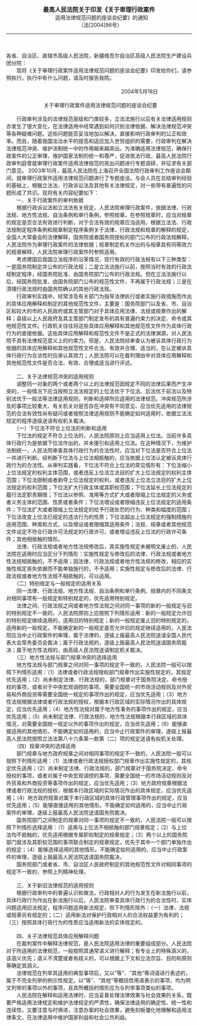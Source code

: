 <div id="div_content"><font color="#760026"></font> <p align="center"><b><font style="font-size:16px;" class="MTitle">最高人民法院关于印发《关于审理行政案件<br></font></b><font style="font-size:14px;">
　适用法律规范问题的座谈会纪要》的通知<br></font><font style="font-size:14px;">
　（法[2004]96号）</font></p><hr color="red"><br>
<br>
各省、自治区、直辖市高级人民法院，新疆维吾尔自治区高级人民法院生产建设兵团分院：<br>
　　现将《关于审理行政案件适用法律规范问题的座谈会纪要》印发给你们，请参照执行。执行中有什么问题，请及时报告我院。<br>
<br>
　　　　　　　　　　　　　　　　　　　　　　 2004年5月18日<br>
<br>
　　　　　　　 关于审理行政案件适用法律规范问题的座谈会纪要<br>
<br>
　　行政审判涉及的法律规范层级和门类较多，立法法施行以后有关法律适用规则亦发生了很大变化，在法律适用中经常遇到如何识别法律依据、解决法律规范冲突等各种疑难问题。这些问题能否妥当地加以解决，直接影响行政审判的公正和效率。而且，随着我国法治水平的提高和适应加入世贸组织的需要，行政审判在解决法律规范冲突、维护法制统一中的作用越来越突出。为准确适用法律规范，确保行政案件的公正审理，维护国家法制的统一和尊严，促进依法行政，最高人民法院行政审判庭曾就审理行政案件适用法律规范的突出问题进行专题调研，并征求有关部门意见。 2003年10月，最高人民法院在上海召开全国法院行政审判工作座谈会期间，就审理行政案件适用法律规范问题进行了专题座谈。与会人员在总结审判经验的基础上，根据立法法、行政诉讼法及其他有关法律规定，对一些带有普遍性的问题形成了共识。现将有关内容纪要如下：<br>
<font class="TiaoNoA">　　一、</font>关于行政案件的审判依据<br>
　　根据行政诉讼法和立法法有关规定，人民法院审理行政案件，依据法律、行政法规、地方性法规、自治条例和单行条例，参照规章。在参照规章时，应当对规章的规定是否合法有效进行判断，对于合法有效的规章应当适用。根据立法法、行政法规制定程序条例和规章制定程序条例关于法律、行政法规和规章的解释的规定，全国人大常委会的法律解释，国务院或者国务院授权的部门公布的行政法规解释，人民法院作为审理行政案件的法律依据；规章制定机关作出的与规章具有同等效力的规章解释，人民法院审理行政案件时参照适用。<br>
　　考虑建国后我国立法程序的沿革情况，现行有效的行政法规有以下三种类型：一是国务院制定并公布的行政法规；二是立法法施行以前，按照当时有效的行政法规制定程序，经国务院批准、由国务院部门公布的行政法规。但在立法法施行以后，经国务院批准、由国务院部门公布的规范性文件，不再属于行政法规；三是在清理行政法规时由国务院确认的其他行政法规。<br>
　　行政审判实践中，经常涉及有关部门为指导法律执行或者实施行政措施而作出的具体应用解释和制定的其他规范性文件，主要是：国务院部门以及省、市、自治区和较大的市的人民政府或其主管部门对于具体应用法律、法规或规章作出的解释；县级以上人民政府及其主管部门制定发布的具有普遍约束力的决定、命令或其他规范性文件。行政机关往往将这些具体应用解释和其他规范性文件作为具体行政行为的直接依据。这些具体应用解释和规范性文件不是正式的法律渊源，对人民法院不具有法律规范意义上的约束力。但是，人民法院经审查认为被诉具体行政行为依据的具体应用解释和其他规范性文件合法、有效并合理、适当的，在认定被诉具体行政行为合法性时应承认其效力；人民法院可以在裁判理由中对具体应用解释和其他规范性文件是否合法、有效、合理或适当进行评述。<br>
<br><font class="TiaoNoA">　　二、</font>关于法律规范冲突的适用规则<br>
　　调整同一对象的两个或者两个以上的法律规范因规定不同的法律后果而产生冲突的，一般情况下应当按照立法法规定的上位法优于下位法、后法优于前法以及特别法优于一般法等法律适用规则，判断和选择所应适用的法律规范。冲突规范所涉及的事项比较重大、有关机关对是否存在冲突有不同意见、应当优先适用的法律规范的合法有效性尚有疑问或者按照法律适用规则不能确定如何适用时，依据立法法规定的程序逐级送请有权机关裁决。<br>
　　（一）下位法不符合上位法的判断和适用<br>
　　下位法的规定不符合上位法的，人民法院原则上应当适用上位法。当前许多具体行政行为是依据下位法作出的，并未援引和适用上位法。在这种情况下，为维护法制统一，人民法院审查具体行政行为的合法性时，应当对下位法是否符合上位法一并进行判断。经判断下位法与上位法相抵触的，应当依据上位法认定被诉具体行政行为的合法性。从审判实践看，下位法不符合上位法的常见情形有：下位法缩小上位法规定的权利主体范围，或者违反上位法立法目的扩大上位法规定的权利主体范围；下位法限制或者剥夺上位法规定的权利，或者违反上位法立法目的扩大上位法规定的权利范围；下位法扩大行政主体或其职权范围；下位法延长上位法规定的履行法定职责期限；下位法以参照、准用等方式扩大或者限缩上位法规定的义务或者义务主体的范围、性质或者条件；下位法增设或者限缩违反上位法规定的适用条件；下位法扩大或者限缩上位法规定的给予行政处罚的行为、种类和幅度的范围；下位法改变上位法已规定的违法行为的性质；下位法超出上位法规定的强制措施的适用范围、种类和方式，以及增设或者限缩其适用条件；法规、规章或者其他规范文件设定不符合行政许可法规定的行政许可，或者增设违反上位法的行政许可条件；其他相抵触的情形。<br>
　　法律、行政法规或者地方性法规修改后，其实施性规定未被明文废止的，人民法院在适用时应当区分下列情形：实施性规定与修改后的法律、行政法规或者地方性法规相抵触的，不予适用；因法律、行政法规或者地方性法规的修改，相应的实施性规定丧失依据而不能单独施行的，不予适用；实施性规定与修改后的法律、行政法规或者地方性法规不相抵触的，可以适用。<br>
　　（二）特别规定与一般规定的适用关系<br>
　　同一法律、行政法规、地方性法规、自治条例和单行条例、规章内的不同条文对相同事项有一般规定和特别规定的，优先适用特别规定。<br>
　　法律之间、行政法规之间或者地方性法规之间对同一事项的新的一般规定与旧的特别规定不一致的，人民法院原则上应按照下列情形适用：新的一般规定允许旧的特别规定继续适用的，适用旧的特别规定；新的一般规定废止旧的特别规定的，适用新的一般规定。不能确定新的一般规定是否允许旧的规定继续适用的，人民法院应当中止行政案件的审理，属于法律的，逐级上报最高人民法院送请全国人民代表大会常务委员会裁决；属于行政法规的，逐级上报最高人民法院送请国务院裁决；属于地方性法规的，由高级人民法院送请制定机关裁决。<br>
　　（三）地方性法规与部门规章冲突的选择适用<br>
　　地方性法规与部门规章之间对同一事项的规定不一致的，人民法院一般可以按照下列情形适用：（1）法律或者行政法规授权部门规章作出实施性规定的，其规定优先适用；（2）尚未制定法律、行政法规的，部门规章对于国务院决定、命令授权的事项，或者对于中央宏观调控的事项、需要全国统一的市场活动规则及对外贸易和外商投资等需要全国统一规定的事项作出的规定，应当优先适用；（3）地方性法规根据法律或者行政法规的授权，根据本行政区域的实际情况作出的具体规定，应当优先适用；（4）地方性法规对属于地方性事务的事项作出的规定，应当优先适用；（5）尚未制定法律、行政法规的，地方性法规根据本行政区域的具体情况，对需要全国统一规定以外的事项作出的规定，应当优先适用；（6）能够直接适用的其他情形。不能确定如何适用的，应当中止行政案件的审理，逐级上报最高人民法院按照立法法第八十六条第一款第（二）项的规定送请有权机关处理。<br>
　　（四）规章冲突的选择适用<br>
　　部门规章与地方政府规章之间对相同事项的规定不一致的，人民法院一般可以按照下列情形适用：（1）法律或者行政法规授权部门规章作出实施性规定的，其规定优先适用；（2）尚未制定法律、行政法规的，部门规章对于国务院决定、命令授权的事项，或者对属于中央宏观调控的事项、需要全国统一的市场活动规则及对外贸易和外商投资等事项作出的规定，应当优先适用；（3）地方政府规章根据法律或者行政法规的授权，根据本行政区域的实际情况作出的具体规定，应当优先适用；（4）地方政府规章对属于本行政区域的具体行政管理事项作出的规定，应当优先适用；（5）能够直接适用的其他情形。不能确定如何适用的，应当中止行政案件的审理，逐级上报最高人民法院送请国务院裁决。<br>
　　国务院部门之间制定的规章对同一事项的规定不一致的，人民法院一般可以按照下列情形选择适用：（1）适用与上位法不相抵触的部门规章规定；（2）与上位法均不抵触的，优先适用根据专属职权制定的规章规定；（3）两个以上的国务院部门就涉及其职权范围的事项联合制定的规章规定，优先于其中一个部门单独作出的规定；（4）能够选择适用的其他情形。不能确定如何适用的，应当中止行政案件的审理，逐级上报最高人民法院送请国务院裁决。<br>
　　国务院部门或者省、市、自治区人民政府制定的其他规范性文件对相同事项的规定不一致的，参照上列精神处理。<br>
<br><font class="TiaoNoA">　　三、</font>关于新旧法律规范的适用规则<br>
　　根据行政审判中的普遍认识和做法，行政相对人的行为发生在新法施行以前，具体行政行为作出在新法施行以后，人民法院审查具体行政行为的合法性时，实体问题适用旧法规定，程序问题适用新法规定，但下列情形除外：（一）法律、法规或规章另有规定的；（二）适用新法对保护行政相对人的合法权益更为有利的；（三）按照具体行政行为的性质应当适用新法的实体规定的。<br>
<br><font class="TiaoNoA">　　四、</font>关子法律规范具体应用解释问题<br>
　　在裁判案件中解释法律规范，是人民法院适用法律的重要组成部分。人民法院对于所适用的法律规范，一般按照其通常语义进行解释；有专业上的特殊涵义的，该涵义优先；语义不清楚或者有歧义的，可以根据上下文和立法宗旨、目的和原则等确定其涵义。<br>
　　法律规范在列举其适用的典型事项后，又以“等”、“其他”等词语进行表述的，属于不完全列举的例示性规定。以“等”、“其他”等概括性用语表示的事项，均为明文列举的事项以外的事项，且其所概括的情形应为与列举事项类似的事项。<br>
　　人民法院在解释和适用法律时，应当妥善处理法律效果与社会效果的关系，既要严格适用法律规定和维护法律规定的严肃性，确保法律适用的确定性、统一性和连续性，又要注意与时俱进，注意办案的社会效果，避免刻板僵化地理解和适用法律条文，在法律适用中维护国家利益和社会公共利益。<br>
<br><br>
</div>